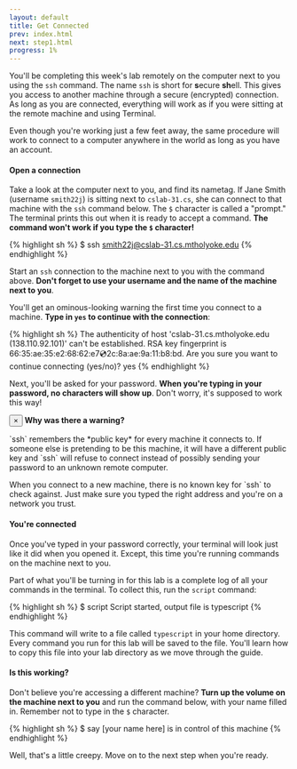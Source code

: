 ```yaml
---
layout: default
title: Get Connected
prev: index.html
next: step1.html
progress: 1%
---
```


You'll be completing this week's lab remotely on the computer next to you using the `ssh` command. The name `ssh` is short for **s**ecure **sh**ell. This gives you access to another machine through a secure (encrypted) connection. As long as you are connected, everything will work as if you were sitting at the remote machine and using Terminal.

Even though you're working just a few feet away, the same procedure will work to connect to a computer anywhere in the world as long as you have an account.

#### Open a connection

Take a look at the computer next to you, and find its nametag. If Jane Smith (username `smith22j`) is sitting next to `cslab-31.cs`, she can connect to that machine with the `ssh` command below. The `$` character is called a "prompt." The terminal prints this out when it is ready to accept a command. **The command won't work if you type the `$` character!**

{% highlight sh %}
$ ssh smith22j@cslab-31.cs.mtholyoke.edu
{% endhighlight %} 

Start an `ssh` connection to the machine next to you with the command above. **Don't forget to use your username and the name of the machine next to you**.

You'll get an ominous-looking warning the first time you connect to a machine. **Type in `yes` to continue with the connection**:

{% highlight sh %}
The authenticity of host 'cslab-31.cs.mtholyoke.edu (138.110.92.101)' can't be established.
RSA key fingerprint is 66:35:ae:35:e2:68:62:e7:cd:2c:8a:ae:9a:11:b8:bd.
Are you sure you want to continue connecting (yes/no)? yes
{% endhighlight %}

Next, you'll be asked for your password. **When you're typing in your password, no characters will show up**. Don't worry, it's supposed to work this way!

  <div class="alert alert-dismissable alert-success">
    <button type="button" class="close" data-dismiss="alert">×</button>
    <strong>Why was there a warning?</strong>
    <p>
      `ssh` remembers the *public key* for every machine it connects to. If
      someone else is pretending to be this machine, it will have a different
      public key and `ssh` will refuse to connect instead of possibly sending
      your password to an unknown remote computer.
    </p>
    <p>
      When you connect to a new machine, there is no known key for `ssh` to
      check against. Just make sure you typed the right address and you're on a
      network you trust.
    </p> 
  </div>

#### You're connected

Once you've typed in your password correctly, your terminal will look just like it did when you opened it. Except, this time you're running commands on the machine next to you.

Part of what you'll be turning in for this lab is a complete log of all your commands in the terminal. To collect this, run the `script` command:

{% highlight sh %}
$ script
Script started, output file is typescript
{% endhighlight %}

This command will write to a file called `typescript` in your home directory. Every command you run for this lab will be saved to the file. You'll learn how to copy this file into your lab directory as we move through the guide.

#### Is this working?

Don't believe you're accessing a different machine? **Turn up the volume on the machine next to you** and run the command below, with your name filled in. Remember not to type in the `$` character.

{% highlight sh %}
$ say [your name here] is in control of this machine
{% endhighlight %}

Well, that's a little creepy. Move on to the next step when you're ready.
